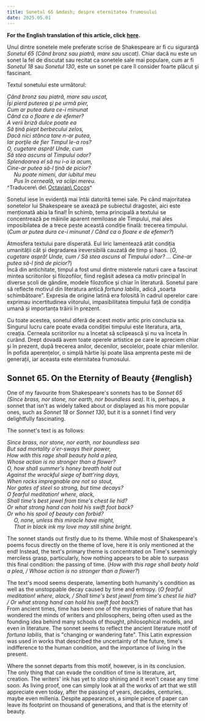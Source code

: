 ```yaml
---
title: Sonetul 65 &mdash; despre eternitatea frumosului
date: 2025.05.01
---
```

**For the English translation of this article, click [here](#english).**

Unul dintre sonetele mele preferate scrise de Shakespeare ar fi cu
siguranță *Sonetul 65 (Când bronz sau piatră, mare sau uscat)*. Chiar
dacă nu este un sonet la fel de discutat sau recitat ca sonetele sale
mai populare, cum ar fi *Sonetul 18* sau *Sonetul 130*, este un sonet pe
care îl consider foarte plăcut și fascinant.

Textul sonetului este următorul:

*Când bronz sau piatră, mare sau uscat,\
Îşi pierd puterea şi pe urmă pier,\
Cum ar putea dura ce-i minunat\
Când ca o floare e de efemer?\
A verii briză dulce poate ea\
Să ţină piept berbecului zelos,\
Dacă nici stânca tare n-ar putea,\
Iar porţile de fier Timpul le-a ros?\
O, cugetare aspră! Unde, cum\
Să stea ascuns al Timpului odor?\
Splendoarea el să nu i-o ia acum,\
Cine-ar putea să-l ţină de picior?\
  Nu poate nimeni, dar iubitul meu\
  Pus în cerneală, va sclipi mereu.*\
^Traducere\ de\ [Octavian\ Cocoș](https://poetii-nostri.ro/william-shakespeare-sonetul-65-sonnet-lxv-poezie-id-50515/)^

Sonetul iese în evidență mai întâi datorită temei sale. Pe când
majoritatea sonetelor lui Shakespeare se axează pe subiectul dragostei,
aici este menționată abia la final! În schimb, tema principală a
textului se concentrează pe mâinile aparent nemiloase ale Timpului, mai
ales imposibilatea de a trece peste această condiție finală: trecerea
timpului. (*Cum ar putea dura ce-i minunat / Când ca o floare e de
efemer?*)

Atmosfera textului pare disperată. Eul liric lamentează atât condiția
umanității cât și degradarea ireversibilă cauzată de timp și haos. (*O,
cugetare aspră! Unde, cum / Să stea ascuns al Timpului odor? \...
Cine-ar putea să-l țină de picior?*)\
Încă din antichitate, timpul a fost unul dintre misterele naturii care a
fascinat mintea scriitorilor și filozofilor, fiind regăsit adesea ca
motiv principal în diverse școli de gândire, modele filozofice și chiar
în literatură. Sonetul pare să reflecte motivul din literatura antică
*fortuna labilis*, adică „soarta schimbătoare". Expresia de origine
latină era folosită în cadrul operelor care exprimau incertitudinea
viitorului, impasibilitatea timpului față de condiția umană și
importanța trăirii în prezent.

Cu toate acestea, sonetul diferă de acest motiv antic prin concluzia
sa.\
Singurul lucru care poate evada condiției timpului este literatura,
arta, creația. Cerneala scriitorilor nu a încetat să sclipească și nu va
înceta în curând. Drept dovadă avem toate operele artistice pe care le
apreciem chiar și în prezent, după trecerea anilor, decenilor,
secolelor, poate chiar milenilor. În pofida aperențelor, o simplă hârtie
își poate lăsa amprenta peste mii de generații, iar aceasta este
eternitatea frumosului.

## Sonnet 65. On the Eternity of Beauty {#english}

One of my favourite from Shakespeare\'s sonnets has to be *Sonnet 65
(Since brass, nor stone, nor earth, nor boundless sea)*. It is, perhaps,
a sonnet that isn\'t as widely talked about or displayed as his more
popular ones, such as *Sonnet 18* or *Sonnet 130*, but it is a sonnet I
find very delightfully fascinating.

The sonnet\'s text is as follows:

*Since brass, nor stone, nor earth, nor boundless sea\
But sad mortality o'er-sways their power,\
How with this rage shall beauty hold a plea,\
Whose action is no stronger than a flower?\
O, how shall summer's honey breath hold out\
Against the wrackful siege of batt'ring days,\
When rocks impregnable are not so stout,\
Nor gates of steel so strong, but time decays?\
O fearful meditation! where, alack,\
Shall time's best jewel from time's chest lie hid?\
Or what strong hand can hold his swift foot back?\
Or who his spoil of beauty can forbid?\
  O, none, unless this miracle have might,\
  That in black ink my love may still shine bright.*

The sonnet stands out firstly due to its theme. While most of
Shakespeare\'s poems focus directly on the theme of love, here it is
only mentioned at the end! Instead, the text\'s primary theme is
concentrated on Time\'s seemingly merciless grasp, particularly, how
nothing appears to be able to surpass this final condition: the passing
of time. (*How with this rage shall beaty hold a plea, / Whose action is
no stronger than a flower?*)

The text\'s mood seems desperate, lamenting both humanity\'s condition
as well as the unstoppable decay caused by time and entropy. (*O fearful
meditation! where, alack, / Shall time\'s best jewel from time\'s chest
lie hid? / Or what strong hand can hold his swift foot back?*)\
From ancient times, time has been one of the mysteries of nature that
has wondered the minds of writers and philosophers, being often used as
the founding idea behind many schools of thought, philosophical models,
and even in literature. The sonnet seems to reflect the ancient
literature motif of *fortuna labilis*, that is \"changing or wandering
fate\". This Latin expression was used in works that described the
uncertainty of the future, time\'s indifference to the human condition,
and the importance of living in the present.

Where the sonnet departs from this motif, however, is in its
conclusion.\
The only thing that can evade the condition of time is literature, art,
creation. The writers\' ink has yet to stop shining and it won\'t cease
any time soon. As living proof, one can simply look at all the works of
art that we still appreciate even today, after the passing of years,
decades, centuries, maybe even millenia. Despite appearances, a simple
piece of paper can leave its footprint on thousand of generations, and
that is the eternity of beauty.
